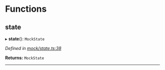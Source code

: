

# Functions

<a id="state"></a>

##  state

▸ **state**(): `MockState`

*Defined in [mock/state.ts:38](https://github.com/polkadot-js/api/blob/ef2b0b4/packages/rpc-provider/src/mock/state.ts#L38)*

**Returns:** `MockState`

___

